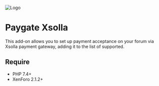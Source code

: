 ![Logo](https://upload.wikimedia.org/wikipedia/commons/thumb/f/fb/Xsolla_New_Logo.svg/100px-Xsolla_New_Logo.svg.png)

# Paygate Xsolla

This add-on allows you to set up payment acceptance on your forum via Xsolla payment gateway, adding it to the list of supported.

## Require
- PHP 7.4+
- XenForo 2.1.2+

